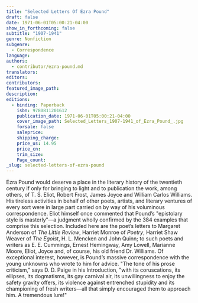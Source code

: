 ```yaml
---
title: "Selected Letters Of Ezra Pound"
draft: false
date: 1971-06-01T05:00:21-04:00
show_in_forthcoming: false
subtitle: "1907-1941"
genre: Nonfiction
subgenre:
  - Correspondence
language:
authors:
  - contributor/ezra-pound.md
translators:
editors:
contributors:
featured_image_path:
description:
editions:
  - binding: Paperback
    isbn: 9780811201612
    publication_date: 1971-06-01T05:00:21-04:00
    cover_image_path: Selected_Letters_1907-1941_of_Ezra_Pound_.jpg
    forsale: false
    saleprice:
    shipping_charge:
    price_us: 14.95
    price_cn:
    trim_size:
    Page_count:
_slug: selected-letters-of-ezra-pound
---
```


Ezra Pound would deserve a place in the literary history of the twentieth century if only for bringing to light and to publication the work, among others, of T. S. Eliot, Robert Frost, James Joyce and William Carlos Williams. His tireless activities in behalf of other poets, artists, and literary ventures of every sort were in large part carried on by way of his voluminous correspondence. Eliot himself once commented that Pound’s "epistolary style is masterly"––a judgment wholly confirmed by the 384 examples that comprise this selection. Included here are the poet’s letters to Margaret Anderson of _The Little Review_, Harriet Monroe of _Poetry_, Harriet Shaw Weaver of _The Egoist_, H. L. Mencken and John Quinn; to such poets and writers as E. E. Cummings, Ernest Hemingway, Amy Lowell, Marianne Moore, Eliot, Joyce and, of course, his old friend Dr. Williams. Of exceptional interest, however, is Pound’s massive correspondence with the young unknowns who wrote to him for advice. "The tone of his prose criticism," says D. D. Paige in his Introduction, "with its coruscations, its ellipses, its dogmatisms, its gay carnival air, its unwillingness to enjoy the safety gravity offers, its violence against entrenched stupidity and its championing of fresh writers––all that simply encouraged them to approach him. A tremendous lure!"

